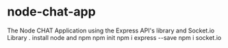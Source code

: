 # node-chat-app
The Node CHAT Application using the Express API's library and Socket.io Library .
install node and npm 
npm init
npm i express --save
npm i socket.io
